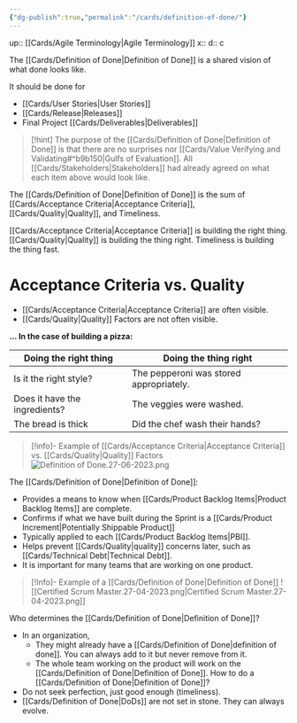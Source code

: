 ```yaml
---
{"dg-publish":true,"permalink":"/cards/definition-of-done/"}
---
```


up:: [[Cards/Agile Terminology\|Agile Terminology]] 
x:: 
d:: c

The [[Cards/Definition of Done\|Definition of Done]] is a shared vision of what done looks like. 

It should be done for 
- [[Cards/User Stories\|User Stories]] 
- [[Cards/Release\|Releases]]
- Final Project [[Cards/Deliverables\|Deliverables]] 

> [!hint]
> The purpose of the [[Cards/Definition of Done\|Definition of Done]] is that there are no surprises nor [[Cards/Value Verifying and Validating#^b9b150\|Gulfs of Evaluation]]. All [[Cards/Stakeholders\|Stakeholders]] had already agreed on what each item above would look like. 

The [[Cards/Definition of Done\|Definition of Done]] is the sum of [[Cards/Acceptance Criteria\|Acceptance Criteria]], [[Cards/Quality\|Quality]], and Timeliness.

[[Cards/Acceptance Criteria\|Acceptance Criteria]] is building the right thing.
[[Cards/Quality\|Quality]] is building the thing right. 
Timeliness is building the thing fast. 

# Acceptance Criteria vs. Quality

- [[Cards/Acceptance Criteria\|Acceptance Criteria]] are often visible.
- [[Cards/Quality\|Quality]] Factors are not often visible.

**... In the case of building a pizza:** 

| Doing the right thing         | Doing the thing right                  |
| ----------------------------- | -------------------------------------- |
| Is it the right style?        | The pepperoni was stored appropriately. |
| Does it have the ingredients? | The veggies were washed.                |
| The bread is thick              | Did the chef wash their hands?          |


> [!info]- Example of [[Cards/Acceptance Criteria\|Acceptance Criteria]] vs. [[Cards/Quality\|Quality]] Factors
> ![Definition of Done.27-06-2023.png](/img/user/Extras/Images/Definition%20of%20Done.27-06-2023.png) 

The [[Cards/Definition of Done\|Definition of Done]]:
- Provides a means to know when [[Cards/Product Backlog Items\|Product Backlog Items]] are complete.
- Confirms if what we have built during the Sprint is a [[Cards/Product Increment\|Potentially Shippable Product]]
- Typically applied to each [[Cards/Product Backlog Items\|PBI]].
- Helps prevent [[Cards/Quality\|quality]] concerns later, such as [[Cards/Technical Debt\|Technical Debt]].
- It is important for many teams that are working on one product.


> [!Info]- Example of a [[Cards/Definition of Done\|Definition of Done]] 
> ![[Certified Scrum Master.27-04-2023.png\|Certified Scrum Master.27-04-2023.png]]

Who determines the [[Cards/Definition of Done\|Definition of Done]]? 
- In an organization, 
	- They might already have a [[Cards/Definition of Done\|definition of done]]. You can always add to it but never remove from it.
	- The whole team working on the product will work on the [[Cards/Definition of Done\|Definition of Done]]. 
How to do a [[Cards/Definition of Done\|Definition of Done]]?
- Do not seek perfection, just good enough (timeliness).
- [[Cards/Definition of Done\|DoDs]] are not set in stone. They can always evolve. 